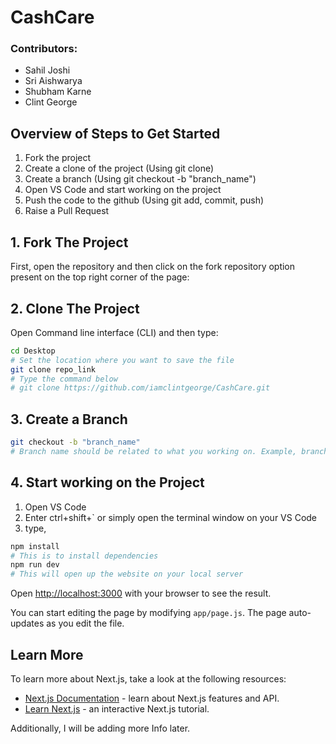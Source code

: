 # CashCare

### Contributors:

- Sahil Joshi
- Sri Aishwarya
- Shubham Karne
- Clint George

## Overview of Steps to Get Started

1. Fork the project
2. Create a clone of the project (Using git clone)
3. Create a branch (Using git checkout -b "branch_name")
4. Open VS Code and start working on the project
5. Push the code to the github (Using git add, commit, push)
6. Raise a Pull Request

## 1. Fork The Project

First, open the repository and then click on the fork repository option present on the top right corner of the page:

## 2. Clone The Project

Open Command line interface (CLI) and then type:

```bash
cd Desktop
# Set the location where you want to save the file
git clone repo_link
# Type the command below
# git clone https://github.com/iamclintgeorge/CashCare.git
```

## 3. Create a Branch

```bash
git checkout -b "branch_name"
# Branch name should be related to what you working on. Example, branch name may look like "feature/header"
```

## 4. Start working on the Project

1. Open VS Code
2. Enter ctrl+shift+` or simply open the terminal window on your VS Code
3. type,

```bash
npm install
# This is to install dependencies
npm run dev
# This will open up the website on your local server
```

Open [http://localhost:3000](http://localhost:3000) with your browser to see the result.

You can start editing the page by modifying `app/page.js`. The page auto-updates as you edit the file.

## Learn More

To learn more about Next.js, take a look at the following resources:

- [Next.js Documentation](https://nextjs.org/docs) - learn about Next.js features and API.
- [Learn Next.js](https://nextjs.org/learn) - an interactive Next.js tutorial.

Additionally, I will be adding more Info later.
